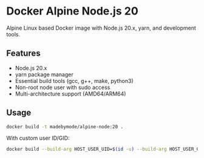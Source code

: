 # Docker Alpine Node.js 20

Alpine Linux based Docker image with Node.js 20.x, yarn, and development tools.

## Features

- Node.js 20.x
- yarn package manager
- Essential build tools (gcc, g++, make, python3)
- Non-root node user with sudo access
- Multi-architecture support (AMD64/ARM64)

## Usage

```bash
docker build -t madebymode/alpine-node:20 .
```

With custom user ID/GID:

```bash
docker build --build-arg HOST_USER_UID=$(id -u) --build-arg HOST_USER_GID=$(id -g) -t madebymode/alpine-node:20 .
```